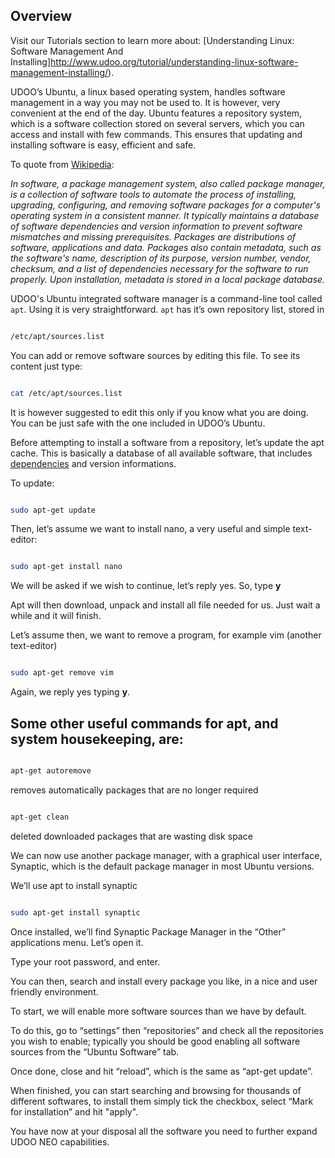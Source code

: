 ## Overview

Visit our Tutorials section to learn more about: [Understanding Linux: Software Management And Installing]http://www.udoo.org/tutorial/understanding-linux-software-management-installing/).

UDOO’s Ubuntu, a linux based operating system, handles software management in a way you may not be used to. It is however, very convenient at the end of the day. Ubuntu features a repository system, which is a software collection stored on several servers, which you can access and install with few commands.
This ensures that updating and installing software is easy, efficient and safe.

To quote from <a href="http://en.wikipedia.org/wiki/Package_management_system">Wikipedia</a>:

<i>In software, a package management system, also called package manager, is a collection of software tools to automate the process of installing, upgrading, configuring, and removing software packages for a computer's operating system in a consistent manner. It typically maintains a database of software dependencies and version information to prevent software mismatches and missing prerequisites.
Packages are distributions of software, applications and data. Packages also contain metadata, such as the software's name, description of its purpose, version number, vendor, checksum, and a list of dependencies necessary for the software to run properly. Upon installation, metadata is stored in a local package database.</i>

UDOO's Ubuntu integrated software manager is a command-line tool called `apt`. Using it is very straightforward. `apt` has it’s own repository list, stored in

```bash

/etc/apt/sources.list

```

You can add or remove software sources by editing this file. To see its content just type:

```bash

cat /etc/apt/sources.list

```

It is however suggested to edit this only if you know what you are doing. You can be just safe with the one included in UDOO’s Ubuntu.

Before attempting to install a software from a repository, let’s update the apt cache. This is basically a database of all available software, that includes <a href="http://en.wikipedia.org/wiki/Coupling_(computer_science)">dependencies</a> and version informations.

To update:

```bash

sudo apt-get update

```

Then, let’s assume we want to install nano, a very useful and simple text-editor:

```bash

sudo apt-get install nano

```

We will be asked if we wish to continue, let’s reply yes. So, type <strong>y</strong>

Apt will then download, unpack and install all file needed for us. Just wait a while and it will finish.

Let’s assume then, we want to remove a program, for example vim (another text-editor)

```bash

sudo apt-get remove vim

```

Again, we reply yes typing <strong>y</strong>.

## Some other useful commands for apt, and system housekeeping, are:

```bash

apt-get autoremove

```

removes automatically packages that are no longer required

```bash

apt-get clean

```

deleted downloaded packages that are wasting disk space

We can now use another package manager, with a graphical user interface, Synaptic, which is the default package manager in most Ubuntu versions.

We’ll use apt to install synaptic

```bash

sudo apt-get install synaptic

```

Once installed, we’ll find Synaptic Package Manager in the “Other” applications menu. Let’s open it.

Type your root password, and enter.

You can then, search and install every package you like, in a nice and user friendly environment.

To start, we will enable more software sources than we have by default.

To do this, go to “settings” then “repositories” and check all the repositories you wish to enable; typically you should be good enabling all software sources from the “Ubuntu Software” tab.

Once done, close and hit “reload”, which is the same as “apt-get update”.

When finished, you can start searching and browsing for thousands of different softwares, to install them simply tick the checkbox, select “Mark for installation” and hit "apply".

You have now at your disposal all the software you need to further expand UDOO NEO capabilities.
